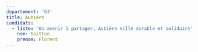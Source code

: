 ```yaml
---
departement: '63'
title: Aubière
candidats:
  - liste: 'Un avenir à partager, Aubière ville durable et solidaire'
    nom: Guitton
    prenom: Florent
---
```


